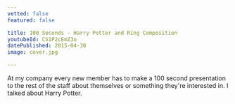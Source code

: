 ```yaml
---
vetted: false
featured: false

title: 100 Seconds - Harry Potter and Ring Composition
youtubeId: CS1P2cEmZ3o
datePublished: 2015-04-30
image: cover.jpg

---
```


At my company every new member has to make a 100 second presentation to the rest of the staff about themselves or something they're interested in. I talked about Harry Potter.
